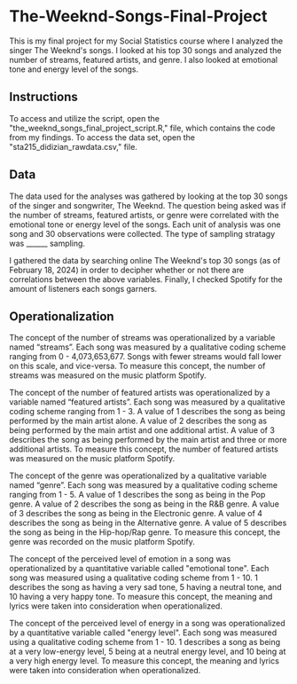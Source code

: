 # The-Weeknd-Songs-Final-Project
This is my final project for my Social Statistics course where I analyzed the singer The Weeknd's songs. I looked at his top 30 songs and analyzed the number of streams, featured artists, and genre. I also looked at emotional tone and energy level of the songs.

## **Instructions**
To access and utilize the script, open the "the_weeknd_songs_final_project_script.R," file, which contains the code from my findings. To access the data set, open the "sta215_didizian_rawdata.csv," file.

## **Data**
The data used for the analyses was gathered by looking at the top 30 songs of the singer and songwriter, The Weeknd. The question being asked was if the number of streams, featured artists, or genre were correlated with the emotional tone or energy level of the songs. Each unit of analysis was one song and 30 observations were collected. The type of sampling stratagy was ______ sampling.

I gathered the data by searching online The Weeknd's top 30 songs (as of February 18, 2024) in order to decipher whether or not there are correlations between the above variables. Finally, I checked Spotify for the amount of listeners each songs garners.

## **Operationalization**
The concept of the number of streams was operationalized by a variable named “streams”. Each song was measured by a qualitative coding scheme ranging from 0 - 4,073,653,677. Songs with fewer streams would fall lower on this scale, and vice-versa. To measure this concept, the number of streams was measured on the music platform Spotify.

The concept of the number of featured artists was operationalized by a variable named “featured artists”. Each song was measured by a qualitative coding scheme ranging from 1 - 3. A value of 1 describes the song as being performed by the main artist alone. A value of 2 describes the song as being performed by the main artist and one additional artist. A value of 3 describes the song as being performed by the main artist and three or more additional artists. To measure this concept, the number of featured artists was measured on the music platform Spotify.

The concept of the genre was operationalized by a qualitative variable named “genre”. Each song was measured by a qualitative coding scheme ranging from 1 - 5. A value of 1 describes the song as being in the Pop genre. A value of 2 describes the song as being in the R&B genre. A value of 3 describes the song as being in the Electronic genre. A value of 4 describes the song as being in the Alternative genre. A value of 5 describes the song as being in the Hip-hop/Rap genre. To measure this concept, the genre was recorded on the music platform Spotify. 

The concept of the perceived level of emotion in a song was operationalized by a quantitative variable called "emotional tone". Each song was measured using a qualitative coding scheme from 1 - 10. 1 describes the song as having a very sad tone, 5 having a neutral tone, and 10 having a very happy tone. To measure this concept, the meaning and lyrics were taken into consideration when operationalized. 

The concept of the perceived level of energy in a song was operationalized by a quantitative variable called "energy level". Each song was measured using a qualitative coding scheme from 1 - 10. 1 describes a song as being at a very low-energy level, 5 being at a neutral energy level, and 10 being at a very high energy level. To measure this concept, the meaning and lyrics were taken into consideration when operationalized. 
